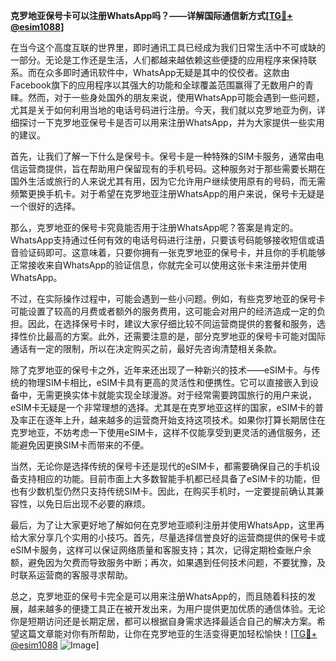 **克罗地亚保号卡可以注册WhatsApp吗？——详解国际通信新方式[[TG💪+ @esim1088](https://t.me/s/esim1088)]**

在当今这个高度互联的世界里，即时通讯工具已经成为我们日常生活中不可或缺的一部分。无论是工作还是生活，人们都越来越依赖这些便捷的应用程序来保持联系。而在众多即时通讯软件中，WhatsApp无疑是其中的佼佼者。这款由Facebook旗下的应用程序以其强大的功能和全球覆盖范围赢得了无数用户的青睐。然而，对于一些身处国外的朋友来说，使用WhatsApp可能会遇到一些问题，尤其是关于如何利用当地的电话号码进行注册。今天，我们就以克罗地亚为例，详细探讨一下克罗地亚保号卡是否可以用来注册WhatsApp，并为大家提供一些实用的建议。

首先，让我们了解一下什么是保号卡。保号卡是一种特殊的SIM卡服务，通常由电信运营商提供，旨在帮助用户保留现有的手机号码。这种服务对于那些需要长期在国外生活或旅行的人来说尤其有用，因为它允许用户继续使用原有的号码，而无需频繁更换手机卡。对于希望在克罗地亚注册WhatsApp的用户来说，保号卡无疑是一个很好的选择。

那么，克罗地亚的保号卡究竟能否用于注册WhatsApp呢？答案是肯定的。WhatsApp支持通过任何有效的电话号码进行注册，只要该号码能够接收短信或语音验证码即可。这意味着，只要你拥有一张克罗地亚的保号卡，并且你的手机能够正常接收来自WhatsApp的验证信息，你就完全可以使用这张卡来注册并使用WhatsApp。

不过，在实际操作过程中，可能会遇到一些小问题。例如，有些克罗地亚的保号卡可能设置了较高的月费或者额外的服务费用，这可能会对用户的经济造成一定的负担。因此，在选择保号卡时，建议大家仔细比较不同运营商提供的套餐和服务，选择性价比最高的方案。此外，还需要注意的是，部分克罗地亚的保号卡可能对国际通话有一定的限制，所以在决定购买之前，最好先咨询清楚相关条款。

除了克罗地亚的保号卡之外，近年来还出现了一种新兴的技术——eSIM卡。与传统的物理SIM卡相比，eSIM卡具有更高的灵活性和便携性。它可以直接嵌入到设备中，无需更换实体卡就能实现全球漫游。对于经常需要跨国旅行的用户来说，eSIM卡无疑是一个非常理想的选择。尤其是在克罗地亚这样的国家，eSIM卡的普及率正在逐年上升，越来越多的运营商开始支持这项技术。如果你打算长期居住在克罗地亚，不妨考虑一下使用eSIM卡，这样不仅能享受到更灵活的通信服务，还能避免因更换SIM卡而带来的不便。

当然，无论你是选择传统的保号卡还是现代的eSIM卡，都需要确保自己的手机设备支持相应的功能。目前市面上大多数智能手机都已经具备了eSIM卡的功能，但也有少数机型仍然只支持传统SIM卡。因此，在购买手机时，一定要提前确认其兼容性，以免日后出现不必要的麻烦。

最后，为了让大家更好地了解如何在克罗地亚顺利注册并使用WhatsApp，这里再给大家分享几个实用的小技巧。首先，尽量选择信誉良好的运营商提供的保号卡或eSIM卡服务，这样可以保证网络质量和客服支持；其次，记得定期检查账户余额，避免因为欠费而导致服务中断；再次，如果遇到任何技术问题，不要犹豫，及时联系运营商的客服寻求帮助。

总之，克罗地亚的保号卡完全是可以用来注册WhatsApp的，而且随着科技的发展，越来越多的便捷工具正在被开发出来，为用户提供更加优质的通信体验。无论你是短期访问还是长期定居，都可以根据自身需求选择最适合自己的解决方案。希望这篇文章能对你有所帮助，让你在克罗地亚的生活变得更加轻松愉快！[[TG💪+ @esim1088](https://t.me/s/esim1088) ![Image](https://i.postimg.cc/4NQfJmqS/Snipaste-2025-05-13-00-14-12.png)]